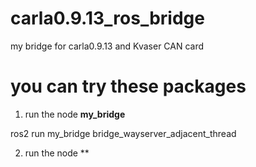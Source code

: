 # carla0.9.13_ros_bridge
my bridge for carla0.9.13 and Kvaser CAN card
# you can try these packages
1. run the node  **my_bridge** 

ros2 run my_bridge bridge_wayserver_adjacent_thread

2. run the node **
